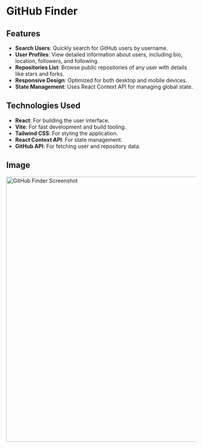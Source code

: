# GitHub Finder

## Features

- **Search Users**: Quickly search for GitHub users by username.
- **User Profiles**: View detailed information about users, including bio, location, followers, and following.
- **Repositories List**: Browse public repositories of any user with details like stars and forks.
- **Responsive Design**: Optimized for both desktop and mobile devices.
- **State Management**: Uses React Context API for managing global state.

## Technologies Used

- **React**: For building the user interface.
- **Vite**: For fast development and build tooling.
- **Tailwind CSS**: For styling the application.
- **React Context API**: For state management.
- **GitHub API**: For fetching user and repository data.

## Image

<img src="assets/1.png" alt="GitHub Finder Screenshot" width="700"/>
